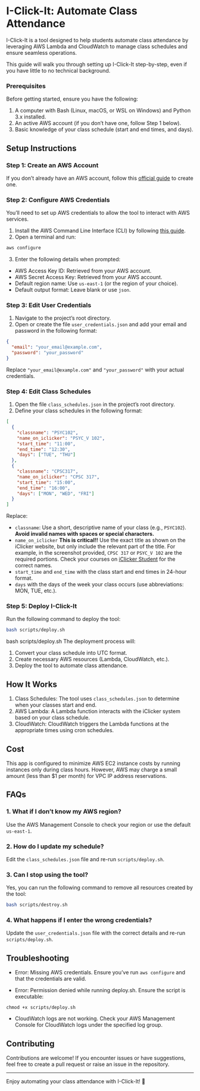 # I-Click-It: Automate Class Attendance
I-Click-It is a tool designed to help students automate class attendance by leveraging AWS Lambda and CloudWatch to manage class schedules and ensure seamless operations.

This guide will walk you through setting up I-Click-It step-by-step, even if you have little to no technical background.


### Prerequisites
Before getting started, ensure you have the following:

1. A computer with Bash (Linux, macOS, or WSL on Windows) and Python 3.x installed.
2. An active AWS account (if you don’t have one, follow Step 1 below).
3. Basic knowledge of your class schedule (start and end times, and days).


## Setup Instructions
### Step 1: Create an AWS Account
If you don’t already have an AWS account, follow this [official guide](https://repost.aws/knowledge-center/create-and-activate-aws-account) to create one.

### Step 2: Configure AWS Credentials
You’ll need to set up AWS credentials to allow the tool to interact with AWS services.
1. Install the AWS Command Line Interface (CLI) by following [this guide](https://docs.aws.amazon.com/cli/latest/userguide/getting-started-install.html).
2. Open a terminal and run:
``` bash
aws configure
```
3. Enter the following details when prompted:
- AWS Access Key ID: Retrieved from your AWS account.
- AWS Secret Access Key: Retrieved from your AWS account.
- Default region name: Use `us-east-1` (or the region of your choice).
- Default output format: Leave blank or use `json`.

### Step 3: Edit User Credentials
1. Navigate to the project’s root directory.
2. Open or create the file `user_credentials.json` and add your email and password in the following format:
``` json
{
  "email": "your_email@example.com",
  "password": "your_password"
}
```
Replace `"your_email@example.com"` and `"your_password"` with your actual credentials.

### Step 4: Edit Class Schedules
1. Open the file `class_schedules.json` in the project’s root directory.
2. Define your class schedules in the following format:
``` json
[
  {
    "classname": "PSYC102",
    "name_on_iclicker": "PSYC_V 102",
    "start_time": "11:00",
    "end_time": "12:30",
    "days": ["TUE", "THU"]
  },
  {
    "classname": "CPSC317",
    "name_on_iclicker": "CPSC 317",
    "start_time": "15:00",
    "end_time": "16:00",
    "days": ["MON", "WED", "FRI"]
  }
]
```
Replace:
- `classname`: Use a short, descriptive name of your class (e.g., `PSYC102`). **Avoid invalid names with spaces or special characters.**
- `name_on_iclicker` **This is critical!!** Use the exact title as shown on the iClicker website, but only include the relevant part of the title. For example, in the screenshot provided, `CPSC 317` or `PSYC_V 102` are the required portions. Check your courses on [iClicker Student](https://student.iclicker.com/#/courses) for the correct names.
- `start_time` and `end_time` with the class start and end times in 24-hour format.
- `days` with the days of the week your class occurs (use abbreviations: MON, TUE, etc.).


### Step 5: Deploy I-Click-It
Run the following command to deploy the tool:

```bash
bash scripts/deploy.sh
```
bash scripts/deploy.sh
The deployment process will:

1. Convert your class schedule into UTC format.
2. Create necessary AWS resources (Lambda, CloudWatch, etc.).
3. Deploy the tool to automate class attendance.


## How It Works
1. Class Schedules: The tool uses `class_schedules.json` to determine when your classes start and end.
2. AWS Lambda: A Lambda function interacts with the iClicker system based on your class schedule.
3. CloudWatch: CloudWatch triggers the Lambda functions at the appropriate times using cron schedules.



## Cost
This app is configured to minimize AWS EC2 instance costs by running instances only during class hours. However, AWS may charge a small amount (less than $1 per month) for VPC IP address reservations.

## FAQs
### 1. What if I don’t know my AWS region?
Use the AWS Management Console to check your region or use the default `us-east-1`.

### 2. How do I update my schedule?
Edit the `class_schedules.json` file and re-run `scripts/deploy.sh`.

### 3. Can I stop using the tool?
Yes, you can run the following command to remove all resources created by the tool:
```bash
bash scripts/destroy.sh
```

### 4. What happens if I enter the wrong credentials?
Update the `user_credentials.json` file with the correct details and re-run `scripts/deploy.sh`.


## Troubleshooting
- Error: Missing AWS credentials. Ensure you’ve run `aws configure` and that the credentials are valid.

- Error: Permission denied while running deploy.sh. Ensure the script is executable:
```
chmod +x scripts/deploy.sh
```
- CloudWatch logs are not working. Check your AWS Management Console for CloudWatch logs under the specified log group.


## Contributing
Contributions are welcome! If you encounter issues or have suggestions, feel free to create a pull request or raise an issue in the repository.


---

Enjoy automating your class attendance with I-Click-It! 🎉
